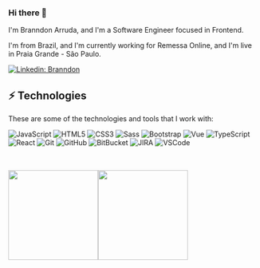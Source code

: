 ### Hi there 👋

I'm Branndon Arruda, and I'm a Software Engineer focused in Frontend.

I'm from Brazil, and I'm currently working for Remessa Online, and I'm live in Praia Grande - São Paulo.

[![Linkedin: Branndon](https://img.shields.io/badge/-Linkedin-blue?style=flat-square&logo=Linkedin&logoColor=white&link=https://www.linkedin.com/in/branndon-arruda/)](https://www.linkedin.com/in/branndon-arruda/)


## ⚡ Technologies

These are some of the technologies and tools that I work with:

![JavaScript](https://img.shields.io/badge/-JavaScript-black?style=flat-square&logo=javascript)
![HTML5](https://img.shields.io/badge/-HTML5-E34F26?style=flat-square&logo=html5&logoColor=white)
![CSS3](https://img.shields.io/badge/-CSS3-1572B6?style=flat-square&logo=css3)
![Sass](https://img.shields.io/badge/-Sass-CC6699?style=flat-square&logo=sass&logoColor=white)
![Bootstrap](https://img.shields.io/badge/-Bootstrap-563D7C?style=flat-square&logo=bootstrap)
![Vue](https://img.shields.io/badge/-Vue.js-4FC08D?style=flat-square&logo=vue.js&logoColor=white)
![TypeScript](https://img.shields.io/badge/-TypeScript-007ACC?style=flat-square&logo=typescript)
![React](https://img.shields.io/badge/-React-blue?style=flat-square&logo=react&logoColor=white)
![Git](https://img.shields.io/badge/-Git-black?style=flat-square&logo=git)
![GitHub](https://img.shields.io/badge/-GitHub-181717?style=flat-square&logo=github)
![BitBucket](https://img.shields.io/badge/-BitBucket-darkblue?style=flat-square&logo=bitbucket)
![JIRA](https://img.shields.io/badge/-JIRA-0052CC?style=flat-square&logo=jira)
![VSCode](https://img.shields.io/badge/-VSCode-007ACC?style=flat-square&logo=visual-studio-code&logoColor=white)

## 

<br/>

<div><a href="https://github.com/branndon"><img height="180em" src="https://github-readme-stats.vercel.app/api/top-langs/?username=branndon&layout=compact&langs_count=7&theme=dracula"/><img height="180em" src="https://github-readme-stats.vercel.app/api?username=branndon&show_icons=true&theme=dracula&include_all_commits=true&count_private=true"/></div>
